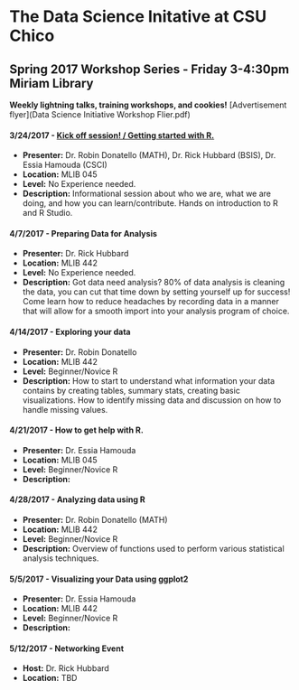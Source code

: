 # The Data Science Initative at CSU Chico

## Spring 2017 Workshop Series - Friday 3-4:30pm Miriam Library

**Weekly lightning talks, training workshops, and cookies!**
[Advertisement flyer](Data Science Initiative Workshop Flier.pdf)

#### 3/24/2017 - [Kick off session! / Getting started with R.](materials/2017-03-24.html)
* **Presenter:** Dr. Robin Donatello (MATH), Dr. Rick Hubbard (BSIS), Dr. Essia Hamouda (CSCI)
* **Location:** MLIB 045
* **Level:** No Experience needed. 
* **Description:** 	Informational session about who we are, what we are doing, and how you 
can learn/contribute. Hands on introduction to R and R Studio. 


#### 4/7/2017 - Preparing Data for Analysis

* **Presenter:** Dr. Rick Hubbard
* **Location:** MLIB 442
* **Level:** No Experience needed. 
* **Description:** Got data need analysis? 80% of data analysis is cleaning the data, 
you can cut that time down by setting yourself up for success! Come learn how to reduce 
headaches by recording data in a manner that will allow for a smooth import into your 
analysis program of choice. 


#### 4/14/2017 - Exploring your data
* **Presenter:** Dr. Robin Donatello 
* **Location:** MLIB 442
* **Level:** Beginner/Novice R  
* **Description:** 	How to start to understand what information your data contains by 
creating tables, summary stats, creating basic visualizations. How to identify missing
data and discussion on how to handle missing values. 


#### 4/21/2017	- How to get help with R. 
* **Presenter:** Dr. Essia Hamouda 
* **Location:** MLIB 045
* **Level:** Beginner/Novice R  
* **Description:** 	


#### 4/28/2017	- Analyzing data using R
* **Presenter:** Dr. Robin Donatello (MATH)
* **Location:** MLIB 442
* **Level:** Beginner/Novice R  
* **Description:** 	Overview of functions used to perform various statistical analysis techniques.


#### 5/5/2017	- Visualizing your Data using ggplot2
* **Presenter:** Dr. Essia Hamouda 
* **Location:** MLIB 442
* **Level:** Beginner/Novice R  
* **Description:** 	


#### 5/12/2017 - Networking Event
* **Host:** Dr. Rick Hubbard
* **Location:** TBD
